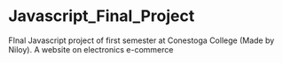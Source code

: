 # Javascript_Final_Project
FInal Javascript project of first semester at Conestoga College  (Made by Niloy).
A website on electronics e-commerce
